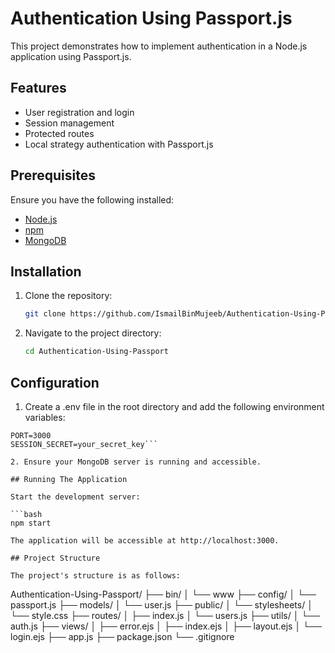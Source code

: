 # Authentication Using Passport.js

This project demonstrates how to implement authentication in a Node.js application using Passport.js.

## Features

- User registration and login
- Session management
- Protected routes
- Local strategy authentication with Passport.js

## Prerequisites

Ensure you have the following installed:

- [Node.js](https://nodejs.org/)
- [npm](https://www.npmjs.com/)
- [MongoDB](https://mongodb.com)

## Installation

1. Clone the repository:

   ```bash
   git clone https://github.com/IsmailBinMujeeb/Authentication-Using-Passport.git

2. Navigate to the project directory:

   ```bash
   cd Authentication-Using-Passport


## Configuration 

1. Create a .env file in the root directory and add the following environment variables:

```env
PORT=3000
SESSION_SECRET=your_secret_key```

2. Ensure your MongoDB server is running and accessible.

## Running The Application 

Start the development server:

```bash
npm start

The application will be accessible at http://localhost:3000.

## Project Structure

The project's structure is as follows:

```
Authentication-Using-Passport/
├── bin/
│   └── www
├── config/
│   └── passport.js
├── models/
│   └── user.js
├── public/
│   └── stylesheets/
│       └── style.css
├── routes/
│   ├── index.js
│   └── users.js
├── utils/
│   └── auth.js
├── views/
│   ├── error.ejs
│   ├── index.ejs
│   ├── layout.ejs
│   └── login.ejs
├── app.js
├── package.json
└── .gitignore
